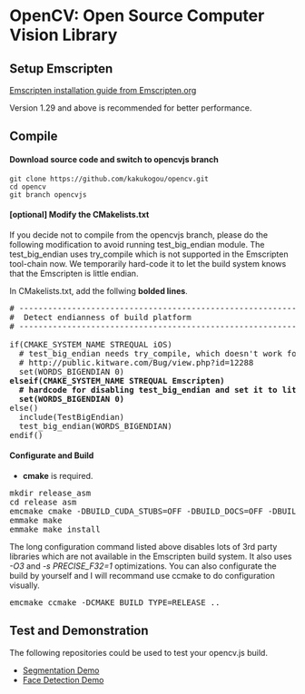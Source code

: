 # OpenCV: Open Source Computer Vision Library

## Setup Emscripten
[Emscripten installation guide from Emscripten.org](http://kripken.github.io/emscripten-site/docs/getting_started/downloads.html)

Version 1.29 and above is recommended for better performance.

## Compile

#### Download source code and switch to opencvjs branch
```
git clone https://github.com/kakukogou/opencv.git
cd opencv
git branch opencvjs
```
#### [optional] Modify the CMakelists.txt
If you decide not to compile from the opencvjs branch, please do the following modification to avoid running test_big_endian module. The test_big_endian uses try_compile which is not supported in the Emscripten tool-chain now. We temporarily hard-code it to let the build system knows that the Emscripten is little endian.

In CMakelists.txt, add the follwing **bolded lines**.
<pre>
# ----------------------------------------------------------------------------
#  Detect endianness of build platform
# ----------------------------------------------------------------------------

if(CMAKE_SYSTEM_NAME STREQUAL iOS)
  # test_big_endian needs try_compile, which doesn't work for iOS
  # http://public.kitware.com/Bug/view.php?id=12288
  set(WORDS_BIGENDIAN 0)
<b>elseif(CMAKE_SYSTEM_NAME STREQUAL Emscripten)</b>
  <b># hardcode for disabling test_big_endian and set it to little_endian</b>
  <b>set(WORDS_BIGENDIAN 0)</b>
else()
  include(TestBigEndian)
  test_big_endian(WORDS_BIGENDIAN)
endif()
</pre>

#### Configurate and Build
* **cmake** is required.

<pre>
mkdir release_asm
cd release asm
emcmake cmake -DBUILD_CUDA_STUBS=OFF -DBUILD_DOCS=OFF -DBUILD_EXAMPLES=OFF -DBUILD_JASPER=OFF -DBUILD_JPEG=OFF -DBUILD_OPENEXR=OFF -DBUILD_PERF_TESTS=OFF -DBUILD_PNG=OFF -DBUILD_TBB=OFF -DBUILD_TESTS=OFF -DBUILD_TIFF=OFF -DBUILD_WITH_DEBUG_INFO=OFF -DBUILD_ZLIB=OFF -DBUILD_opencv_apps=OFF -DBUILD_opencv_ts=OFF -DBUILD_opencv_world=OFF -DWITH_1394=OFF -DWITH_CLP=OFF -DWITH_CUBLAS=OFF -DWITH_CUDA=OFF -DWITH_CUFFT=OFF -DWITH_FFMPEG=OFF -DWITH_GDAL=OFF -DWITH_GIGEAPI=OFF -DWITH_GSTREAMER=OFF -DWITH_GSTREAMER_0_10=OFF -DWITH_GTK=OFF -DWITH_GTK_2_X=OFF -DWITH_JASPER=OFF -DWITH_JPEG=OFF -DWITH_LIBV4L=OFF -DWITH_NVCUVID=OFF -DWITH_OPENCL=OFF -DWITH_OPENCLAMDBLAS=OFF -DWITH_OPENCLAMDFFT=OFF -DWITH_OPENEXR=OFF -DWITH_OPENGL=OFF -DWITH_OPENMP=OFF -DWITH_OPENNI=OFF -DWITH_OPENNI2=OFF -DWITH_PNG=OFF -DWITH_PVAPI=OFF -DWITH_QT=OFF -DWITH_TBB=OFF -DWITH_TIFF=OFF -DWITH_UNICAP=OFF -DWITH_V4L=OFF -DWITH_VTK=OFF -DWITH_WEBP=OFF -DWITH_XIMEA=OFF -DWITH_XINE=OFF -DBUILD_SHARED_LIBS=ON -DBUILD_PACKAGE=ON -DCMAKE_COLOR_MAKEFILE=ON -DWITH_EIGEN=ON -DCMAKE_BUILD_TYPE=RELEASE  -DCMAKE_CXX_FLAGS_RELEASE="-DNDEBUG -O3 -s PRECISE_F32=1 -Wno-warn-absolute-paths" -DCMAKE_CXX_FLAGS_RELWITHDEBINFO="-O3 -s PRECISE_F32=1" -DCMAKE_C_FLAGS_RELEASE="-DNDEBUG -O3 -s PRECISE_F32=1" -DCMAKE_C_FLAGS_RELWITHDEBINFO="-O3 -s PRECISE_F32=1" -DCMAKE_EXE_LINKER_FLAGS_RELEASE="-O3 -s PRECISE_F32=1" -DCMAKE_EXE_LINKER_FLAGS_RELWITHDEBINFO="-O3 -g -s PRECISE_F32=1" -DCMAKE_MODULE_LINKER_FLAGS_RELEASE="-O3 -s PRECISE_F32=1" -DCMAKE_MODULE_LINKER_FLAGS_RELWITHDEBINFO="-O3 -g -s PRECISE_F32=1" -DCMAKE_SHARED_LINKER_FLAGS_RELEASE="-O3 -s PRECISE_F32=1" -DCMAKE_SHARED_LINKER_FLAGS_RELWITHDEBINFO="-O3 -g -s PRECISE_F32=1" ..
emmake make
emmake make install
</pre>

The long configuration command listed above disables lots of 3rd party libraries which are not available in the Emscripten build system. It also uses *-O3* and *-s PRECISE_F32=1* optimizations. You can also configurate the build by yourself and I will recommand use ccmake to do configuration visually.
<pre>
emcmake ccmake -DCMAKE_BUILD_TYPE=RELEASE ..
</pre>

## Test and Demonstration
The following repositories could be used to test your opencv.js build.
* [Segmentation Demo](https://github.com/kakukogou/opencvjs_demo_segmentation.git)
* [Face Detection Demo](https://github.com/kakukogou/opencvjs_demo_facedetection.git)
